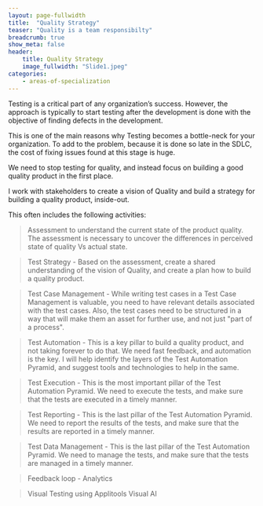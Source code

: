 ```yaml
---
layout: page-fullwidth
title:  "Quality Strategy"
teaser: "Quality is a team responsibilty"
breadcrumb: true
show_meta: false
header:
    title: Quality Strategy
    image_fullwidth: "Slide1.jpeg"
categories:
    - areas-of-specialization
---
```


Testing is a critical part of any organization’s success. However, the approach  is typically to start testing after the development is done with the objective of finding defects in the development.

This is one of the main reasons why Testing becomes a bottle-neck for your organization. To add to the problem, because it is done so late in the SDLC, the cost of fixing issues found at this stage is huge.

We need to stop testing for quality, and instead focus on building a good quality product in the first place.

I work with stakeholders to create a vision of Quality and build a strategy for building a quality product, inside-out.

This often includes the following activities:
> Assessment to understand the current state of the product quality. The assessment is necessary to uncover the differences in perceived state of quality Vs actual state.

> Test Strategy - Based on the assessment, create a shared understanding of the vision of Quality, and create a plan how to build a quality product.

> Test Case Management - While writing test cases in a Test Case Management is valuable, you need to have relevant details associated with the test cases. Also, the test cases need to be structured in a way that will make them an asset for further use, and not just "part of a process".

> Test Automation - This is a key pillar to build a quality product, and not taking forever to do that. We need fast feedback, and automation is the key. I will help identify the layers of the Test Automation Pyramid, and suggest tools and technologies to help in the same.

> Test Execution - This is the most important pillar of the Test Automation Pyramid. We need to execute the tests, and make sure that the tests are executed in a timely manner.

> Test Reporting - This is the last pillar of the Test Automation Pyramid. We need to report the results of the tests, and make sure that the results are reported in a timely manner.

> Test Data Management - This is the last pillar of the Test Automation Pyramid. We need to manage the tests, and make sure that the tests are managed in a timely manner.

> Feedback loop - Analytics

> Visual Testing using Applitools Visual AI